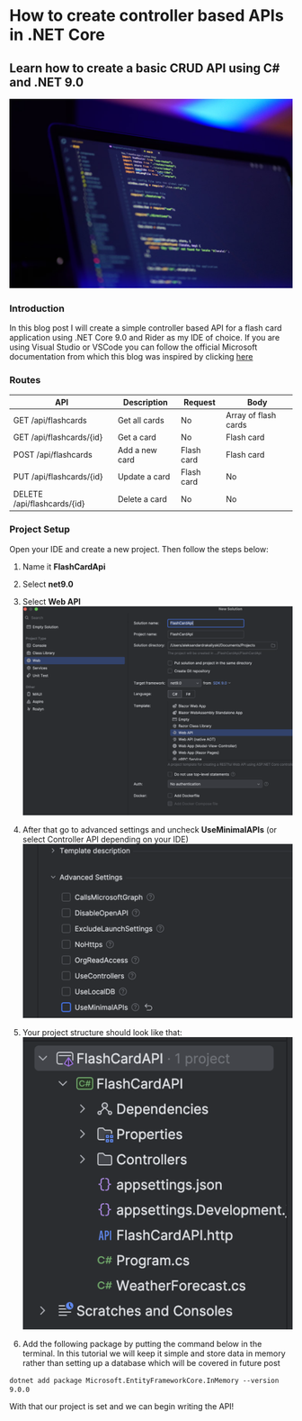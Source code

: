 # How to create controller based APIs in .NET Core

## Learn how to create a basic CRUD API using C# and .NET 9.0

![alt cover](cover.jpeg "Cover")

### Introduction

In this blog post I will create a simple controller based API for a flash card application using .NET Core 9.0 and Rider as my IDE of choice. If you are using Visual Studio or VSCode you can follow the official Microsoft documentation from which this blog was inspired by clicking
[here](https://learn.microsoft.com/en-us/aspnet/core/tutorials/first-web-api?view=aspnetcore-9.0&tabs=visual-studio "Microsoft Docs")

### Routes

| API                         | Description    | Request    | Body                 |
| --------------------------- | -------------- | ---------- | -------------------- |
| GET /api/flashcards         | Get all cards  | No         | Array of flash cards |
| GET /api/flashcards/{id}    | Get a card     | No         | Flash card           |
| POST /api/flashcards        | Add a new card | Flash card | Flash card           |
| PUT /api/flashcards/{id}    | Update a card  | Flash card | No                   |
| DELETE /api/flashcards/{id} | Delete a card  | No         | No                   |

### Project Setup

Open your IDE and create a new project. Then follow the steps below:

1. Name it **FlashCardApi**
2. Select **net9.0**
3. Select **Web API**
   ![alt new project](pic1.png "New project")

4. After that go to advanced settings and uncheck **UseMinimalAPIs** (or select Controller API depending on your IDE)
   ![alt new project 2](pic2.png "New project 2")

5. Your project structure should look like that:
   ![alt new project 3](pic3.png "New project 3")

6. Add the following package by putting the command below in the terminal. In this tutorial we will keep it simple and store data in memory rather than setting up a database which will be covered in future post

```
dotnet add package Microsoft.EntityFrameworkCore.InMemory --version 9.0.0
```

With that our project is set and we can begin writing the API!
